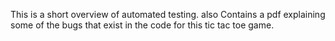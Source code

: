 This is a short overview of automated testing. also Contains a pdf explaining some of the bugs that exist in the code for this tic tac toe game.